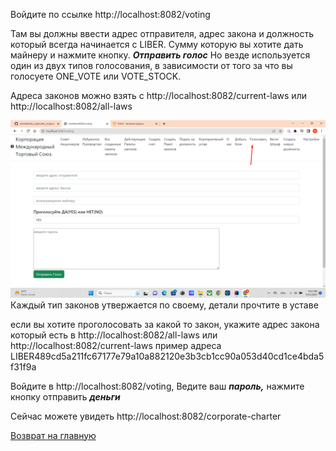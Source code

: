
Войдите по ссылке http://localhost:8082/voting

Там вы должны ввести адрес отправителя, адрес закона и должность который всегда начинается 
с LIBER. Сумму которую вы хотите дать майнеру и нажмите кнопку. ***Отправить голос***
Но везде используется один из двух типов голосования, в зависимости от того 
за что вы голосуете ONE_VOTE или VOTE_STOCK.

Адреса законов можно взять с http://localhost:8082/current-laws или http://localhost:8082/all-laws

![Как голосовать](../documentation/how_to_voting.png)
Каждый тип законов утвержается по своему, детали прочтите в уставе

если вы хотите проголосовать за какой то закон, укажите адрес закона который
есть в http://localhost:8082/all-laws или http://localhost:8082/current-laws
пример адреса LIBER489cd5a211fc67177e79a10a882120e3b3cb1cc90a053d40cd1ce4bda5f31f9a

Войдите в
http://localhost:8082/voting,
Ведите ваш ***пароль,***
нажмите кнопку отправить ***деньги***



Сейчас можете увидеть http://localhost:8082/corporate-charter


[Возврат на главную](./documentationRus.md)